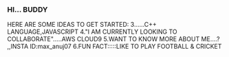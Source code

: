 ###  HI... BUDDY
  HERE ARE SOME  IDEAS TO GET STARTED:                                                                                                                                               3.<CURRENTLY LEARNING>.....C++ LANGUAGE,JAVASCRIPT                                                                                                               4."I AM CURRENTLY LOOKING TO COLLABORATE".....AWS CLOUD9                                                                                                                           5.WANT TO KNOW MORE ABOUT ME....?                                                                                                                                                                      ,,INSTA ID:max_anuj07                                                                                                                         6.FUN FACT:::::LIKE TO PLAY FOOTBALL &  CRICKET 
